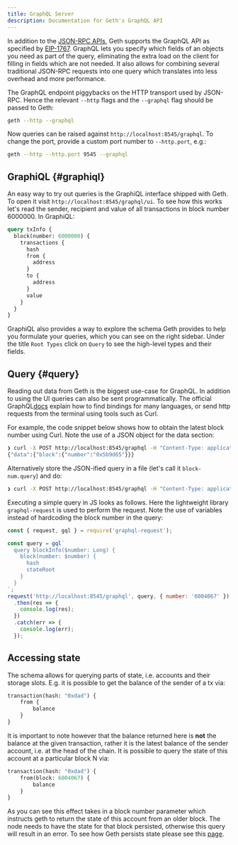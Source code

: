 ```yaml
---
title: GraphQL Server
description: Documentation for Geth's GraphQL API
---
```


In addition to the [JSON-RPC APIs](/docs/interacting-with-geth/rpc/), Geth supports the GraphQL API as specified by [EIP-1767](https://eips.ethereum.org/EIPS/eip-1767). GraphQL lets you specify which fields of an objects you need as part of the query, eliminating the extra load on the client for filling in fields which are not needed. It also allows for combining several traditional JSON-RPC requests into one query which translates into less overhead and more performance.

The GraphQL endpoint piggybacks on the HTTP transport used by JSON-RPC. Hence the relevant `--http` flags and the `--graphql` flag should be passed to Geth:

```sh
geth --http --graphql
```

Now queries can be raised against `http://localhost:8545/graphql`. To change the port, provide a custom port number to `--http.port`, e.g.:

```sh
geth --http --http.port 9545 --graphql
```

## GraphiQL {#graphiql}

An easy way to try out queries is the GraphiQL interface shipped with Geth. To open it visit `http://localhost:8545/graphql/ui`. To see how this works let's read the sender, recipient and value of all transactions in block number 6000000. In GraphiQL:

```graphql
query txInfo {
  block(number: 6000000) {
    transactions {
      hash
      from {
        address
      }
      to {
        address
      }
      value
    }
  }
}
```

GraphiQL also provides a way to explore the schema Geth provides to help you formulate your queries, which you can see on the right sidebar. Under the title `Root Types` click on `Query` to see the high-level types and their fields.

## Query {#query}

Reading out data from Geth is the biggest use-case for GraphQL. In addition to using the UI queries can also be sent programmatically. The official GraphQL[docs](https://graphql.org/code/) explain how to find bindings for many languages, or send http requests from the terminal using tools such as Curl.

For example, the code snippet below shows how to obtain the latest block number using Curl. Note the use of a JSON object for the data section:

```sh
❯ curl -X POST http://localhost:8545/graphql -H "Content-Type: application/json" --data '{ "query": "query { block { number } }" }'
{"data":{"block":{"number":"0x5b9d65"}}}
```

Alternatively store the JSON-ified query in a file (let's call it `block-num.query`) and do:

```sh
❯ curl -X POST http://localhost:8545/graphql -H "Content-Type: application/json" --data '@block-num.query'
```

Executing a simple query in JS looks as follows. Here the lightweight library `graphql-request` is used to perform the request. Note the use of variables instead of hardcoding the block number in the query:

```js
const { request, gql } = require('graphql-request');

const query = gql`
  query blockInfo($number: Long) {
    block(number: $number) {
      hash
      stateRoot
    }
  }
`;
request('http://localhost:8545/graphql', query, { number: '6004067' })
  .then(res => {
    console.log(res);
  })
  .catch(err => {
    console.log(err);
  });
```

## Accessing state

The schema allows for querying parts of state, i.e. accounts and their storage slots. E.g. it is possible to get the balance of the sender of a tx via:

```graphql
transaction(hash: "0xdad") {
    from {
        balance
    }
}
```

It is important to note however that the balance returned here is **not** the balance at the given transaction, rather it is the latest balance of the sender account, i.e. at the head of the chain. It is possible to query the state of this account at a particular block N via:

```graphql
transaction(hash: "0xdad") {
    from(block: 6004067) {
        balance
    }
}
```

As you can see this effect takes in a block number parameter which instructs geth to return the state of this account from an older block. The node needs to have the state for that block persisted, otherwise this query will result in an error. To see how Geth persists state please see this [page](/docs/developers/evm-tracing#state-availability).
